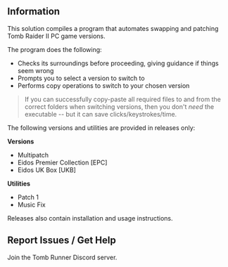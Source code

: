 ## Information
This solution compiles a program that automates swapping and patching Tomb Raider II PC game versions.

The program does the following:
* Checks its surroundings before proceeding, giving guidance if things seem wrong
* Prompts you to select a version to switch to
* Performs copy operations to switch to your chosen version

> If you can successfully copy-paste all required files to and from the correct folders when switching versions, then you don't *need* the executable -- but it can save clicks/keystrokes/time.

The following versions and utilities are provided in releases only:

**Versions**
 * Multipatch
 * Eidos Premier Collection [EPC]
 * Eidos UK Box [UKB]

**Utilities**
 * Patch 1
 * Music Fix

Releases also contain installation and usage instructions.

## Report Issues / Get Help
Join the Tomb Runner Discord server.
